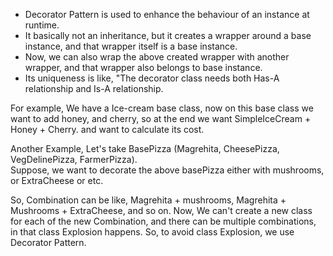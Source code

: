 - Decorator Pattern is used to enhance the behaviour of an instance at runtime.
- It basically not an inheritance, but it creates a wrapper around a base instance, and that wrapper itself is a 
  base instance.
- Now, we can also wrap the above created wrapper with another wrapper, and that wrapper also belongs to base instance.
- Its uniqueness is like, "The decorator class needs both Has-A relationship and Is-A relationship.

For example, We have a Ice-cream base class, now on this base class we want to add honey, and cherry, so at the end we want SimpleIceCream + Honey + Cherry. and want to calculate its cost.

Another Example, Let's take BasePizza (Magrehita, CheesePizza, VegDelinePizza, FarmerPizza).  
Suppose, we want to decorate the above basePizza either with mushrooms, or ExtraCheese or etc.

So, Combination can be like, Magrehita + mushrooms, Magrehita + Mushrooms + ExtraCheese, and so on.
Now, We can't create a new class for each of the new Combination, and there can be multiple combinations, in that class Explosion happens.
So, to avoid class Explosion, we use Decorator Pattern.
